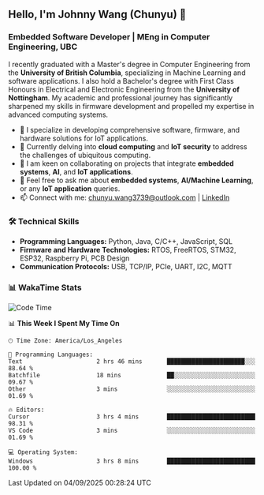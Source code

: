 ## Hello, I'm Johnny Wang (Chunyu) 👋

### Embedded Software Developer | MEng in Computer Engineering, UBC

I recently graduated with a Master's degree in Computer Engineering from the **University of British Columbia**, specializing in Machine Learning and software applications. I also hold a Bachelor's degree with First Class Honours in Electrical and Electronic Engineering from the **University of Nottingham**. My academic and professional journey has significantly sharpened my skills in firmware development and propelled my expertise in advanced computing systems.

- 🔭 I specialize in developing comprehensive software, firmware, and hardware solutions for IoT applications.
- 🌱 Currently delving into **cloud computing** and **IoT security** to address the challenges of ubiquitous computing.
- 🤝 I am keen on collaborating on projects that integrate **embedded systems**, **AI**, and **IoT applications**.
- 💬 Feel free to ask me about **embedded systems**, **AI/Machine Learning**, or any **IoT application** queries.
- 📫 Connect with me: [chunyu.wang3739@outlook.com](mailto:chunyu.wang3739@outlook.com) | [LinkedIn](https://www.linkedin.com/in/shycw1/)


### 🛠️ Technical Skills
- **Programming Languages:** Python, Java, C/C++, JavaScript, SQL
- **Firmware and Hardware Technologies:** RTOS, FreeRTOS, STM32, ESP32, Raspberry Pi, PCB Design
- **Communication Protocols:** USB, TCP/IP, PCIe, UART, I2C, MQTT

### 📊 WakaTime Stats
<!--START_SECTION:waka-->
![Code Time](http://img.shields.io/badge/Code%20Time-128%20hrs%2040%20mins-blue)

📊 **This Week I Spent My Time On** 

```text
🕑︎ Time Zone: America/Los_Angeles

💬 Programming Languages: 
Text                     2 hrs 46 mins       ██████████████████████░░░   88.64 % 
Batchfile                18 mins             ██░░░░░░░░░░░░░░░░░░░░░░░   09.67 % 
Other                    3 mins              ░░░░░░░░░░░░░░░░░░░░░░░░░   01.69 % 

🔥 Editors: 
Cursor                   3 hrs 4 mins        █████████████████████████   98.31 % 
VS Code                  3 mins              ░░░░░░░░░░░░░░░░░░░░░░░░░   01.69 % 

💻 Operating System: 
Windows                  3 hrs 8 mins        █████████████████████████   100.00 % 
```


 Last Updated on 04/09/2025 00:28:24 UTC
<!--END_SECTION:waka-->
